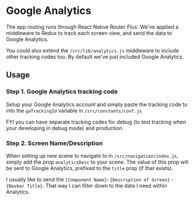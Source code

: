 # Google Analytics

The app routing runs through React Native Router Flux. We've applied a middleware to Redux to track each screen view, and send the data to Google Analytics.

You could also extend the `/src/lib/analytics.js` middleware to include other tracking codes too. By default we've just included Google Analytics.

## Usage

### Step 1. Google Analytics tracking code

Setup your Google Analytics account and simply paste the tracking code to into the `gaTrackingId` variable in `/src/constants/conf.js`

FYI you can have separate tracking codes for debug (to test tracking when your developing in debug mode) and production.

### Step 2. Screen Name/Description

When setting up new scene to navigate to in `/src/navigation/index.js`, simply add the prop `analyticsDesc` to your scene. The value of this prop will be sent to Google Analytics, prefixed to the `title` prop (if that exists).

I usually like to send the `{Component Name}`: `{Description of Screen}` - `{Navbar Title}`. That way I can filter down to the data I need within Analytics.
